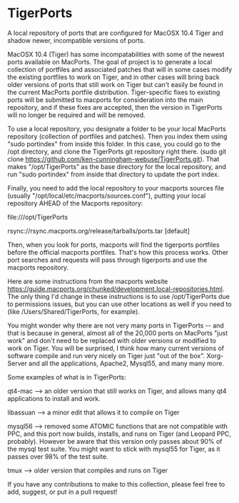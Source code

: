 # TigerPorts
A local repository of ports that are configured for MacOSX 10.4 Tiger and shadow newer, incompatible versions of ports.

MacOSX 10.4 (Tiger) has some incompatabilities with some of the newest ports available on MacPorts. The goal of project is to generate a local collection of portfiles and associated patches that will in some cases modify the existing portfiles to work on Tiger, and in other cases will bring back older versions of ports that still work on Tiger but can't easily be found in the current MacPorts portfile distribution. Tiger-specific fixes to existing ports will be submitted to macports for consideration into the main repository, and if these fixes are accepted, then the version in TigerPorts will no longer be required and will be removed.

To use a local repository, you designate a folder to be your local MacPorts repository (collection of portfiles and patches). Then you index them using "sudo portindex" from inside this folder. In this case, you could go to the /opt directory, and clone the TigerPorts git repository right there. (sudo git clone https://github.com/ken-cunningham-webuse/TigerPorts.git). That makes "/opt/TigerPorts" as the base directory for the local repository, and run "sudo portindex" from inside that directory to update the port index.

Finally, you need to add the local repository to your macports sources file (usually "/opt/local/etc/macports/sources.conf"), putting your local repository AHEAD of the Macports repository:

file:///opt/TigerPorts

rsync://rsync.macports.org/release/tarballs/ports.tar [default]

Then, when you look for ports, macports will find the tigerports portfiles before the official macports portfiles. That's how this process works. Other port searches and requests will pass through tigerports and use the macports repository.

Here are some instructions from the macports website <https://guide.macports.org/chunked/development.local-repositories.html>. The only thing I'd change in these instructions is to use /opt/TigerPorts due to permissions issues, but you can use other locations as well if you need to (like /Users/Shared/TigerPorts, for example).

You might wonder why there are not very many ports in TigerPorts -- and that is because in general, almost all of the 20,000 ports on MacPorts "just work" and don't need to be replaced with older versions or modified to work on Tiger. You will be surprised, I think how many current versions of software compile and run very nicely on Tiger just "out of the box". Xorg-Server and all the applications, Apache2, Mysql55, and many many more.

Some examples of what is in TigerPorts:

qt4-mac --> an older version that still works on Tiger, and allows many qt4 applications to install and work.

libassuan --> a minor edit that allows it to compile on Tiger

mysql56 --> removed some ATOMIC functions that are not compatible with PPC, and this port now builds, installs, and runs on Tiger (and Leopard PPC, probably). However be aware that this version only passes about 90% of the mysql test suite. You might want to stick with mysql55 for Tiger, as it passes over 98% of the test suite.

tmux --> older version that compiles and runs on Tiger

If you have any contributions to make to this collection, please feel free to add, suggest, or put in a pull request!
